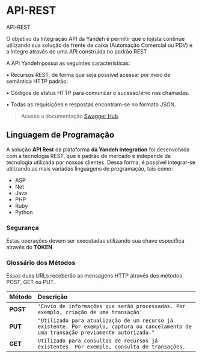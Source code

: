 # API-REST

API-REST

O objetivo da Integração API da Yandeh é permitir que o lojista continue utilizando sua solução de frente de caixa \(Automação Comercial ou PDV\) e a integre através de uma API construída no padrão REST

A API Yandeh possui as seguintes características:

• Recursos REST, de forma que seja possível acessar por meio de semântica HTTP padrão.

• Códigos de status HTTP para comunicar o sucesso/erro nas chamadas.

• Todas as requisições e respostas encontram-se no formato JSON.

> Acesse a documentação [Swagger Hub](https://app.swaggerhub.com/apis/thiago.franca/erp-yandeh-integration/1.0.0.8/).

## Linguagem de Programação <a id="linguagem-de-programa&#xE7;&#xE3;o"></a>

A solução **API Rest** da plataforma **da Yandeh Integration** foi desenvolvida com a tecnologia REST, que é padrão de mercado e independe da tecnologia utilizada por nossos clientes. Dessa forma, é possível integrar-se utilizando as mais variadas linguagens de programação, tais como:

* ASP
* Net
* Java
* PHP
* Ruby
* Python

### Segurança <a id="seguran&#xE7;a"></a>

Estas operações devem ser executadas utilizando sua chave específica através do **TOKEN**

### Glossário dos Métodos <a id="gloss&#xE1;rio-dos-m&#xE9;todos"></a>

Essas duas URLs receberão as mensagens HTTP através dos métodos POST, GET ou PUT.

| Método | Descrição |
| :--- | :--- |
| **POST** | `'Envio de informações que serão processadas. Por exemplo, criação de uma transação'` |
| **PUT** | `"Utilizado para atualização de um recurso já existente. Por exemplo, captura ou cancelamento de uma transação previamente autorizada."` |
| **GET** | `Utilizado para consultas de recursos já existentes. Por exemplo, consulta de transações.` |

